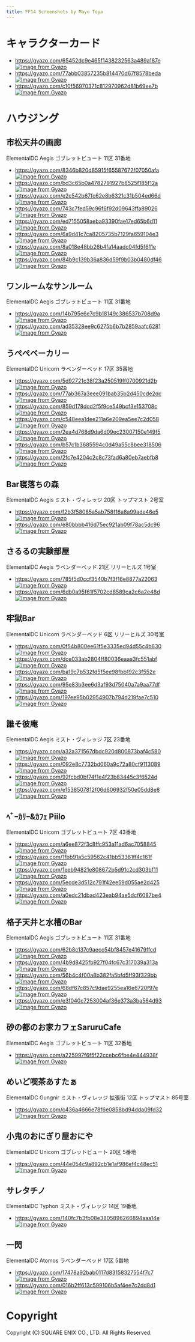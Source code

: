 ```yaml
---
title: FF14 Screenshots by Mayo Toya
---
```

# キャラクターカード
* https://gyazo.com/65452dc9e465f1438232563a489a187e
[![Image from Gyazo](https://i.gyazo.com/65452dc9e465f1438232563a489a187e.jpg)](https://gyazo.com/65452dc9e465f1438232563a489a187e)
* https://gyazo.com/77abb03857235b814470d67f8578beda
[![Image from Gyazo](https://i.gyazo.com/77abb03857235b814470d67f8578beda.jpg)](https://gyazo.com/77abb03857235b814470d67f8578beda)
* https://gyazo.com/c10f56970371c812970962d81b69ee7b
[![Image from Gyazo](https://i.gyazo.com/c10f56970371c812970962d81b69ee7b.jpg)](https://gyazo.com/c10f56970371c812970962d81b69ee7b)


# ハウジング
## 市松天井の画廊
ElementalDC Aegis ゴブレットビュート 11区 31番地
* https://gyazo.com/8346b820d85915f65587672f07050afa
[![Image from Gyazo](https://i.gyazo.com/8346b820d85915f65587672f07050afa.png)](https://gyazo.com/8346b820d85915f65587672f07050afa)
* https://gyazo.com/bd3c65b0a4782791927b8525f185f12a
[![Image from Gyazo](https://i.gyazo.com/bd3c65b0a4782791927b8525f185f12a.png)](https://gyazo.com/bd3c65b0a4782791927b8525f185f12a)
* https://gyazo.com/e2c542b67fc62e8b6321c31b504ed66d
[![Image from Gyazo](https://i.gyazo.com/e2c542b67fc62e8b6321c31b504ed66d.png)](https://gyazo.com/e2c542b67fc62e8b6321c31b504ed66d)
* https://gyazo.com/743c7fed59c96f6f92d09643ffa89026
[![Image from Gyazo](https://i.gyazo.com/743c7fed59c96f6f92d09643ffa89026.png)](https://gyazo.com/743c7fed59c96f6f92d09643ffa89026)
* https://gyazo.com/ed7155058aeba93390fae17ed65b6d11
[![Image from Gyazo](https://i.gyazo.com/ed7155058aeba93390fae17ed65b6d11.png)](https://gyazo.com/ed7155058aeba93390fae17ed65b6d11)
* https://gyazo.com/6a9d41c7ca8205735b7129fa659104e3
[![Image from Gyazo](https://i.gyazo.com/6a9d41c7ca8205735b7129fa659104e3.png)](https://gyazo.com/6a9d41c7ca8205735b7129fa659104e3)
* https://gyazo.com/8a018e48bb26b4fa14aadc04fd5f611e
[![Image from Gyazo](https://i.gyazo.com/8a018e48bb26b4fa14aadc04fd5f611e.png)](https://gyazo.com/8a018e48bb26b4fa14aadc04fd5f611e)
* https://gyazo.com/84b9c139b36a836d59f9b03b0480df46
[![Image from Gyazo](https://i.gyazo.com/84b9c139b36a836d59f9b03b0480df46.png)](https://gyazo.com/84b9c139b36a836d59f9b03b0480df46)


## ワンルームなサンルーム
ElementalDC Aegis ゴブレットビュート 11区 31番地
* https://gyazo.com/14b795e6e7c9b18149c386537b708d9a
[![Image from Gyazo](https://i.gyazo.com/14b795e6e7c9b18149c386537b708d9a.png)](https://gyazo.com/14b795e6e7c9b18149c386537b708d9a)
* https://gyazo.com/ad35328ee9c6275b6b7b2859aafc6281
[![Image from Gyazo](https://i.gyazo.com/ad35328ee9c6275b6b7b2859aafc6281.png)](https://gyazo.com/ad35328ee9c6275b6b7b2859aafc6281)

## うぺぺベーカリー
ElementalDC Unicorn ラベンダーベッド 17区 35番地
* https://gyazo.com/5d92721c38f23a250519ff0700921d2b
[![Image from Gyazo](https://i.gyazo.com/5d92721c38f23a250519ff0700921d2b.png)](https://gyazo.com/5d92721c38f23a250519ff0700921d2b)
* https://gyazo.com/77ab367a3eee091bab35b2d450cde2dc
[![Image from Gyazo](https://i.gyazo.com/77ab367a3eee091bab35b2d450cde2dc.png)](https://gyazo.com/77ab367a3eee091bab35b2d450cde2dc)
* https://gyazo.com/859d178dcd2f5f9ce549bcf3e153708c
[![Image from Gyazo](https://i.gyazo.com/859d178dcd2f5f9ce549bcf3e153708c.png)](https://gyazo.com/859d178dcd2f5f9ce549bcf3e153708c)
* https://gyazo.com/c548eea1dee211a6e209ea5ee7c2d058
[![Image from Gyazo](https://i.gyazo.com/c548eea1dee211a6e209ea5ee7c2d058.png)](https://gyazo.com/c548eea1dee211a6e209ea5ee7c2d058)
* https://gyazo.com/2ea4d768d9da6d09ec23007150e149f5
[![Image from Gyazo](https://i.gyazo.com/2ea4d768d9da6d09ec23007150e149f5.png)](https://gyazo.com/2ea4d768d9da6d09ec23007150e149f5)
* https://gyazo.com/b57c1b3685594c0d49a55c8bee318506
[![Image from Gyazo](https://i.gyazo.com/b57c1b3685594c0d49a55c8bee318506.png)](https://gyazo.com/b57c1b3685594c0d49a55c8bee318506)
* https://gyazo.com/2fc7e4204c2c8c73fad6a80eb7aebfb8
[![Image from Gyazo](https://i.gyazo.com/2fc7e4204c2c8c73fad6a80eb7aebfb8.png)](https://gyazo.com/2fc7e4204c2c8c73fad6a80eb7aebfb8)

## Bar寝落ちの森
ElementalDC Aegis ミスト・ヴィレッジ 20区 トップマスト 2号室
* https://gyazo.com/f2b3f58085a5ab758f16a8a99ade46e5
[![Image from Gyazo](https://i.gyazo.com/f2b3f58085a5ab758f16a8a99ade46e5.png)](https://gyazo.com/f2b3f58085a5ab758f16a8a99ade46e5)
* https://gyazo.com/e80bbbb416d75ec921ab09f78ac5dc96
[![Image from Gyazo](https://i.gyazo.com/e80bbbb416d75ec921ab09f78ac5dc96.png)](https://gyazo.com/e80bbbb416d75ec921ab09f78ac5dc96)

## さるるの実験部屋
ElementalDC Aegis ラベンダーベッド 21区 リリーヒルズ 1号室
* https://gyazo.com/785f5d0ccf3540b7f3f16e8877a22063
[![Image from Gyazo](https://i.gyazo.com/785f5d0ccf3540b7f3f16e8877a22063.png)](https://gyazo.com/785f5d0ccf3540b7f3f16e8877a22063)
* https://gyazo.com/6db0a95f61f5702cd8589ca2c6a2e48d
[![Image from Gyazo](https://i.gyazo.com/6db0a95f61f5702cd8589ca2c6a2e48d.png)](https://gyazo.com/6db0a95f61f5702cd8589ca2c6a2e48d)

## 牢獄Bar
ElementalDC Unicorn ラベンダーベッド 6区 リリーヒルズ 30号室
* https://gyazo.com/0f54b800ee61f5e3335ed94d55c4b630
[![Image from Gyazo](https://i.gyazo.com/0f54b800ee61f5e3335ed94d55c4b630.png)](https://gyazo.com/0f54b800ee61f5e3335ed94d55c4b630)
* https://gyazo.com/dce033ab2804ff80036eaaa3fc551abf
[![Image from Gyazo](https://i.gyazo.com/dce033ab2804ff80036eaaa3fc551abf.png)](https://gyazo.com/dce033ab2804ff80036eaaa3fc551abf)
* https://gyazo.com/ba19c7b532fd5f5ee98fbb192c3f552e
[![Image from Gyazo](https://i.gyazo.com/ba19c7b532fd5f5ee98fbb192c3f552e.png)](https://gyazo.com/ba19c7b532fd5f5ee98fbb192c3f552e)
* https://gyazo.com/95e83b3ee6d3af93d75040a7a9aa77df
[![Image from Gyazo](https://i.gyazo.com/95e83b3ee6d3af93d75040a7a9aa77df.png)](https://gyazo.com/95e83b3ee6d3af93d75040a7a9aa77df)
* https://gyazo.com/197ee95b02954907b794d219fae7c510
[![Image from Gyazo](https://i.gyazo.com/197ee95b02954907b794d219fae7c510.png)](https://gyazo.com/197ee95b02954907b794d219fae7c510)

## 誰そ彼庵
ElementalDC Aegis ミスト・ヴィレッジ 7区 23番地
* https://gyazo.com/a32a371567dbdc920d800873baf4c580
[![Image from Gyazo](https://i.gyazo.com/a32a371567dbdc920d800873baf4c580.png)](https://gyazo.com/a32a371567dbdc920d800873baf4c580)
* https://gyazo.com/092e8c7732bd060a9c72a80cf9113089
[![Image from Gyazo](https://i.gyazo.com/092e8c7732bd060a9c72a80cf9113089.png)](https://gyazo.com/092e8c7732bd060a9c72a80cf9113089)
* https://gyazo.com/92fcbd0bf74f1e4f23b83445c3f6524d
[![Image from Gyazo](https://i.gyazo.com/92fcbd0bf74f1e4f23b83445c3f6524d.png)](https://gyazo.com/92fcbd0bf74f1e4f23b83445c3f6524d)
* https://gyazo.com/e1538507812f06d606932f50e05dd8e8
[![Image from Gyazo](https://i.gyazo.com/e1538507812f06d606932f50e05dd8e8.png)](https://gyazo.com/e1538507812f06d606932f50e05dd8e8)

## ﾍﾞｰｶﾘｰ&ｶﾌｪ Piilo
ElementalDC Unicorn ゴブレットビュート 7区 43番地
* https://gyazo.com/a6ee872f3c8ffc953a11ad6ac7058845
[![Image from Gyazo](https://i.gyazo.com/a6ee872f3c8ffc953a11ad6ac7058845.png)](https://gyazo.com/a6ee872f3c8ffc953a11ad6ac7058845)
* https://gyazo.com/1fbb91a5c59562c41bb53381ff4c161f
[![Image from Gyazo](https://i.gyazo.com/1fbb91a5c59562c41bb53381ff4c161f.png)](https://gyazo.com/1fbb91a5c59562c41bb53381ff4c161f)
* https://gyazo.com/1eeb94821e808672b5d91c2cd303bf11
[![Image from Gyazo](https://i.gyazo.com/1eeb94821e808672b5d91c2cd303bf11.png)](https://gyazo.com/1eeb94821e808672b5d91c2cd303bf11)
* https://gyazo.com/5ecde3d512c791f42ee59d055ae2d425
[![Image from Gyazo](https://i.gyazo.com/5ecde3d512c791f42ee59d055ae2d425.png)](https://gyazo.com/5ecde3d512c791f42ee59d055ae2d425)
* https://gyazo.com/a0edc21dbad423eab94ae5dcf6087be4
[![Image from Gyazo](https://i.gyazo.com/a0edc21dbad423eab94ae5dcf6087be4.png)](https://gyazo.com/a0edc21dbad423eab94ae5dcf6087be4)

## 格子天井と水槽のBar
ElementalDC Aegis ゴブレットビュート 11区 31番地
* https://gyazo.com/62b8c137c9aecc54bf8457e41679ffcd
[![Image from Gyazo](https://i.gyazo.com/62b8c137c9aecc54bf8457e41679ffcd.png)](https://gyazo.com/62b8c137c9aecc54bf8457e41679ffcd)
* https://gyazo.com/4b9d8425fb927f04fc67c317039a313a
[![Image from Gyazo](https://i.gyazo.com/4b9d8425fb927f04fc67c317039a313a.png)](https://gyazo.com/4b9d8425fb927f04fc67c317039a313a)
* https://gyazo.com/56b4c4f00a8b382fa5bfd5ff93f329bb
[![Image from Gyazo](https://i.gyazo.com/56b4c4f00a8b382fa5bfd5ff93f329bb.png)](https://gyazo.com/56b4c4f00a8b382fa5bfd5ff93f329bb)
* https://gyazo.com/68df67c857c9dae9255ea16e6720f97e
[![Image from Gyazo](https://i.gyazo.com/68df67c857c9dae9255ea16e6720f97e.png)](https://gyazo.com/68df67c857c9dae9255ea16e6720f97e)
* https://gyazo.com/e3f040c7253004af36e373a3ba564d93
[![Image from Gyazo](https://i.gyazo.com/e3f040c7253004af36e373a3ba564d93.png)](https://gyazo.com/e3f040c7253004af36e373a3ba564d93)

## 砂の都のお家カフェSaruruCafe
ElementalDC Aegis ゴブレットビュート 11区 32番地
* https://gyazo.com/a225997f6f5f22ccebc6fbe4e444938f
[![Image from Gyazo](https://i.gyazo.com/a225997f6f5f22ccebc6fbe4e444938f.png)](https://gyazo.com/a225997f6f5f22ccebc6fbe4e444938f)

## めいど喫茶あすたぁ
ElementalDC Gungnir ミスト・ヴィレッジ 拡張街 12区 トップマスト 85号室
* https://gyazo.com/c436a4666e78f6e0858bd94dda09fd32
[![Image from Gyazo](https://i.gyazo.com/c436a4666e78f6e0858bd94dda09fd32.png)](https://gyazo.com/c436a4666e78f6e0858bd94dda09fd32)

## 小鬼のおにぎり屋おにや
ElementalDC Unicorn ゴブレットビュート 20区 5番地
* https://gyazo.com/44e054c9a892cb1e1af986ef4c48ec51
[![Image from Gyazo](https://i.gyazo.com/44e054c9a892cb1e1af986ef4c48ec51.png)](https://gyazo.com/44e054c9a892cb1e1af986ef4c48ec51)

## サレタチノ
ElementalDC Typhon ミスト・ヴィレッジ 14区 19番地
* https://gyazo.com/140fc7b3fb08e3805896266894aaa14e
[![Image from Gyazo](https://i.gyazo.com/140fc7b3fb08e3805896266894aaa14e.png)](https://gyazo.com/140fc7b3fb08e3805896266894aaa14e)

## 一閃
ElementalDC Atomos ラベンダーベッド 17区 5番地
* https://gyazo.com/17478a92bab0117d83158327554f7c7
[![Image from Gyazo](https://i.gyazo.com/17478a92bab0117d83158327554f7c7d.png)](https://gyazo.com/17478a92bab0117d83158327554f7c7d)
* https://gyazo.com/016b2ff613c599106b5af4ee7c2dd8d1
[![Image from Gyazo](https://i.gyazo.com/016b2ff613c599106b5af4ee7c2dd8d1.png)](https://gyazo.com/016b2ff613c599106b5af4ee7c2dd8d1)

# Copyright
Copyright (C) SQUARE ENIX CO., LTD. All Rights Reserved.
